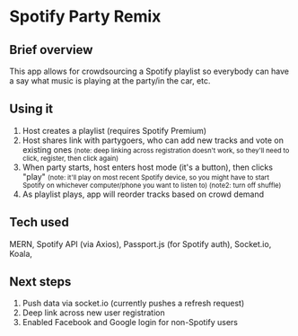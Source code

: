 # Spotify Party Remix

## Brief overview

This app allows for crowdsourcing a Spotify playlist so everybody can have a say what music is playing at the party/in the car, etc.

## Using it

1. Host creates a playlist (requires Spotify Premium)
2. Host shares link with partygoers, who can add new tracks and vote on existing ones <small>(note: deep linking across registration doesn't work, so they'll need to click, register, then click again)</small>
3. When party starts, host enters host mode (it's a button), then clicks "play" <small>(note: it'll play on most recent Spotify device, so you might have to start Spotify on whichever computer/phone you want to listen to) (note2: turn off shuffle)</small>
4. As playlist plays, app will reorder tracks based on crowd demand

## Tech used

MERN, Spotify API (via Axios), Passport.js (for Spotify auth), Socket.io, Koala, 

## Next steps

1. Push data via socket.io (currently pushes a refresh request)
2. Deep link across new user registration 
3. Enabled Facebook and Google login for non-Spotify users
